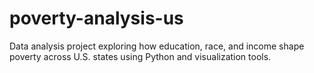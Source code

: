 # poverty-analysis-us
Data analysis project exploring how education, race, and income shape poverty across U.S. states using Python and visualization tools.
